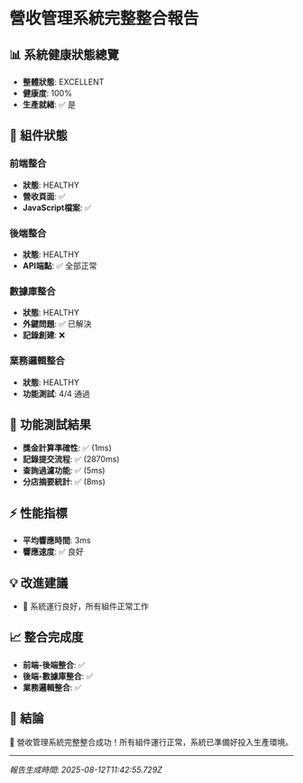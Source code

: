 # 營收管理系統完整整合報告

## 📊 系統健康狀態總覽
- **整體狀態**: EXCELLENT
- **健康度**: 100%
- **生產就緒**: ✅ 是

## 🧩 組件狀態

### 前端整合
- **狀態**: HEALTHY
- **營收頁面**: ✅
- **JavaScript檔案**: ✅

### 後端整合
- **狀態**: HEALTHY
- **API端點**: ✅ 全部正常

### 數據庫整合
- **狀態**: HEALTHY
- **外鍵問題**: ✅ 已解決
- **記錄創建**: ❌

### 業務邏輯整合
- **狀態**: HEALTHY
- **功能測試**: 4/4 通過

## 🚀 功能測試結果

- **獎金計算準確性**: ✅ (1ms)
- **記錄提交流程**: ✅ (2870ms)
- **查詢過濾功能**: ✅ (5ms)
- **分店摘要統計**: ✅ (8ms)

## ⚡ 性能指標

- **平均響應時間**: 3ms
- **響應速度**: ✅ 良好

## 💡 改進建議

- 🎉 系統運行良好，所有組件正常工作

## 📈 整合完成度

- **前端-後端整合**: ✅
- **後端-數據庫整合**: ✅
- **業務邏輯整合**: ✅

## 🎯 結論

🎉 營收管理系統完整整合成功！所有組件運行正常，系統已準備好投入生產環境。

---
*報告生成時間: 2025-08-12T11:42:55.729Z*
